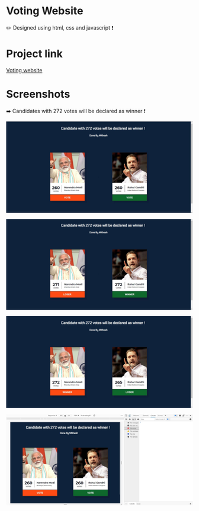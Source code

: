 # Voting Website
✏️ Designed using html, css and javascript ❗

# Project link

<a href="https://mithesh14.github.io/voting-website/">Voting website</a>

# Screenshots 

➡️ Candidates with 272 votes will be declared as winner ❗

![screenshots](https://github.com/Mithesh14/voting-website/blob/main/images/image1.jpg)

![screenshots](https://github.com/Mithesh14/voting-website/blob/main/images/image2.jpg)

![screenshots](https://github.com/Mithesh14/voting-website/blob/main/images/image3.jpg)

![screenshots](https://github.com/Mithesh14/voting-website/blob/main/images/image4.jpg)
